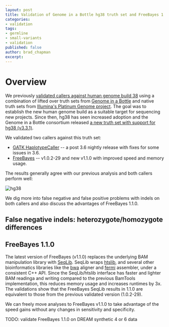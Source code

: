 ```yaml
---
layout: post
title: Validation of Genome in a Bottle hg38 truth set and FreeBayes 1.1.0
categories:
- validation
tags:
- germline
- small-variants
- validation
published: false
author: brad_chapman
excerpt:
---
```


# Overview

We previously [validated callers against human genome build 38](http://bcb.io/2015/09/17/hg38-validation/)
using a combination of lifted over truth sets from [Genome in a Bottle](http://genomeinabottle.org/) and
native truth sets from [Illumina's Platinum Genome project](http://www.illumina.com/platinumgenomes/).
The goal was to establish
the new human genome build as a suitable target for sequencing new projects.
Since then, hg38 has seen increased adoption and the Genome in a Bottle
consortium released [a new truth set with support for hg38
(v3.3.1)](https://groups.google.com/a/genomicsandhealth.org/d/msg/ga4gh-dwg-benchmarking/Ng0uzT0H4S0/pUtSJdcRAwAJ).

We validated two callers against this truth set:

- [GATK HaplotypeCaller](https://software.broadinstitute.org/gatk/) -- a post
   3.6 nightly release with fixes for some issues in 3.6.
- [FreeBayes](https://github.com/ekg/freebayes) -- v1.0.2-29 and new v1.1.0 with
  improved speed and memory usage.

The results generally agree with our previous analysis and both callers perform well:

![hg38](http://i.imgur.com/32TCGi3.png)

We dig more into false negative and false positive problems with indels on both
callers and also discuss the advantages of FreeBayes 1.1.0.

## False negative indels: heterozygote/homozygote differences

## FreeBayes 1.1.0

The latest version of FreeBayes (v1.1.0) replaces the underlying BAM
manipulation library with [SeqLib](https://github.com/walaj/SeqLib). SeqLib
wraps [htslib](https://github.com/samtools/htslib), and several other
bioinformatics libraries like the [bwa](https://github.com/lh3/bwa) aligner and
[fermi](https://github.com/lh3/fermi-lite) assembler, under a consistent C++
API. Since the SeqLib/htslib interface has faster and lighter BAM readinga and
writing compared to the previous BamTools implementation, this reduces memory
usage and increases runtimes by 3x. The validations show that the FreeBayes
SeqLib results in 1.1.0 are equivalent to those from the previous validated
version (1.0.2-29).

We can freely move analyses to FreeBayes v1.1.0 to take advantage of the speed
gains without any changes in sensitivity and specificity.

TODO: validate FreeBayes 1.1.0 on DREAM synthetic 4 or 6 data
